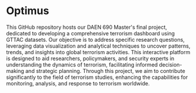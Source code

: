 # Optimus
This GitHub repository hosts our DAEN 690 Master's final project, dedicated to developing a comprehensive terrorism dashboard using GTTAC datasets. Our objective is to address specific research questions, leveraging data visualization and analytical techniques to uncover patterns, trends, and insights into global terrorism activities. This interactive platform is designed to aid researchers, policymakers, and security experts in understanding the dynamics of terrorism, facilitating informed decision-making and strategic planning. Through this project, we aim to contribute significantly to the field of terrorism studies, enhancing the capabilities for monitoring, analysis, and response to terrorism worldwide.
